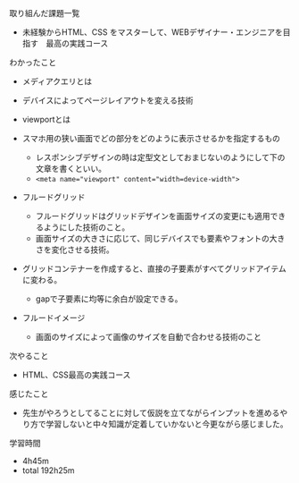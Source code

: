 取り組んだ課題一覧
* 未経験からHTML、CSS をマスターして、WEBデザイナー・エンジニアを目指す　最高の実践コース

わかったこと
* メディアクエリとは
 * デバイスによってページレイアウトを変える技術
 * viewportとは
 * スマホ用の狭い画面でどの部分をどのように表示させるかを指定するもの
   * レスポンシブデザインの時は定型文としておまじないのようにして下の文章を書くといい。
   * ```<meta name="viewport" content="width=device-width">```

* フルードグリッド
  * フルードグリッドはグリッドデザインを画面サイズの変更にも適用できるようにした技術のこと。
  * 画面サイズの大きさに応じて、同じデバイスでも要素やフォントの大きさを変化させる技術。

* グリッドコンテナーを作成すると、直接の子要素がすべてグリッドアイテムに変わる。
  * gapで子要素に均等に余白が設定できる。

* フルードイメージ
  * 画面のサイズによって画像のサイズを自動で合わせる技術のこと

次やること
* HTML、CSS最高の実践コース

感じたこと
* 先生がやろうとしてることに対して仮説を立てながらインプットを進めるやり方で学習しないと中々知識が定着していかないと今更ながら感じました。

学習時間
* 4h45m
 * total 192h25m
